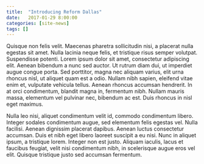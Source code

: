 ```yaml
---
title:  "Introducing Reform Dallas"
date:   2017-01-29 8:00:00
categories: [site-news]
tags: []
---
```


Quisque non felis velit. Maecenas pharetra sollicitudin nisi, a placerat nulla egestas sit amet. Nulla lacinia neque felis, et tristique risus semper volutpat. Suspendisse potenti. Lorem ipsum dolor sit amet, consectetur adipiscing elit. Aenean bibendum a nunc sed auctor. Ut rutrum diam dui, ut imperdiet augue congue porta. Sed porttitor, magna nec aliquam varius, elit urna rhoncus nisl, ut aliquet quam est a odio. Nullam nibh sapien, eleifend vitae enim et, vulputate vehicula tellus. Aenean rhoncus accumsan hendrerit. In at orci condimentum, blandit magna in, fermentum nibh. Nullam mauris massa, elementum vel pulvinar nec, bibendum ac est. Duis rhoncus in nisl eget maximus.

Nulla leo nisi, aliquet condimentum velit id, commodo condimentum libero. Integer sodales condimentum augue, sed elementum felis egestas vel. Nulla facilisi. Aenean dignissim placerat dapibus. Aenean luctus consectetur accumsan. Duis et nibh eget libero laoreet suscipit a eu nisi. Nunc in aliquet ipsum, a tristique lorem. Integer non est justo. Aliquam iaculis, lacus et faucibus feugiat, velit nisi condimentum nibh, in scelerisque augue eros vel elit. Quisque tristique justo sed accumsan fermentum.